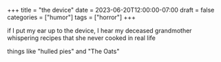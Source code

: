 +++
title = "the device"
date = 2023-06-20T12:00:00-07:00
draft = false
categories = ["humor"]
tags = ["horror"]
+++

if I put my ear up to the device, I hear my deceased grandmother whispering recipes that she never cooked in real life

things like "hulled pies" and "The Oats"